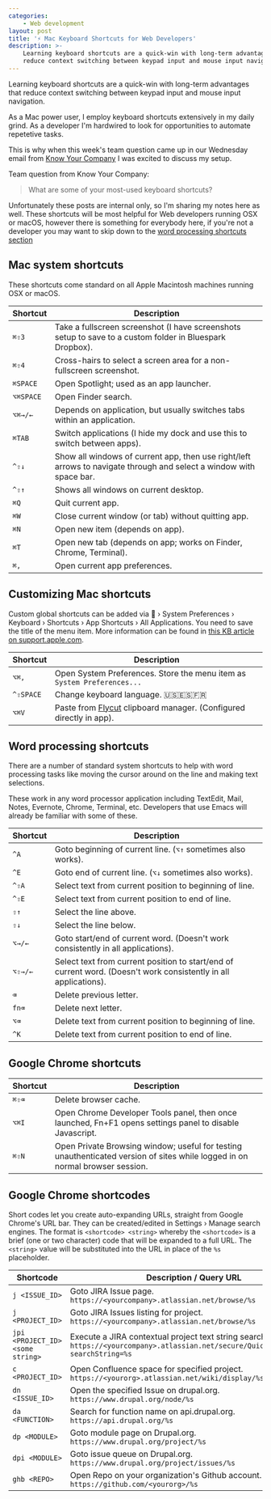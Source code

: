 ```yaml
---
categories:
    - Web development
layout: post
title: '⚡️ Mac Keyboard Shortcuts for Web Developers'
description: >-
    Learning keyboard shortcuts are a quick-win with long-term advantages that
    reduce context switching between keypad input and mouse input navigation.
---
```


<p class="intro">Learning keyboard shortcuts are a quick-win with long-term advantages that reduce context switching between keypad input and mouse input navigation.</p>

<!--more-->

As a Mac power user, I employ keyboard shortcuts extensively in my daily grind. As a developer I'm hardwired to look for opportunities to automate repetetive tasks.

This is why when this week's team question came up in our Wednesday email from [Know Your Company](https://knowyourcompany.com) I was excited to discuss my setup.

Team question from Know Your Company:

> What are some of your most-used keyboard shortcuts?

Unfortunately these posts are internal only, so I'm sharing my notes here as well. These shortcuts will be most helpful for Web developers running OSX or macOS, however there is something for everybody here, if you're not a developer you may want to skip down to the [word processing shortcuts section](#word-processing-shortcuts)

## Mac system shortcuts

These shortcuts come standard on all Apple Macintosh machines running OSX or macOS.

Shortcut | Description
----- | -----
`⌘⇧3` | Take a fullscreen screenshot (I have screenshots setup to save to a custom folder in Bluespark Dropbox).
`⌘⇧4` | Cross-hairs to select a screen area for a non-fullscreen screenshot.
`⌘SPACE` | Open Spotlight; used as an app launcher.
`⌥⌘SPACE` | Open Finder search.
`⌥⌘→/←` | Depends on application, but usually switches tabs within an application.
`⌘TAB` | Switch applications (I hide my dock and use this to switch between apps).
`^⇧↓` | Show all windows of current app, then use right/left arrows to navigate through and select a window with space bar.
`^⇧↑` | Shows all windows on current desktop.
`⌘Q` | Quit current app.
`⌘W` | Close current window (or tab) without quitting app.
`⌘N` | Open new item (depends on app).
`⌘T` | Open new tab (depends on app; works on Finder, Chrome, Terminal).
`⌘,` | Open current app preferences.

## Customizing Mac shortcuts

Custom global shortcuts can be added via  › System Preferences › Keyboard › Shortcuts › App Shortcuts › All Applications.  You need to save the title of the menu item. More information can be found in [this KB article on support.apple.com](https://support.apple.com/kb/PH25372).

Shortcut | Description
----- | -----
`⌥⌘,` | Open System Preferences. Store the menu item as `System Preferences...`
`^⇧SPACE` | Change keyboard language. 🇺🇸🇪🇸🇫🇷
`⌥⌘V` | Paste from [Flycut](https://itunes.apple.com/us/app/flycut-clipboard-manager/id442160987?mt=12) clipboard manager. (Configured directly in app).

## Word processing shortcuts

There are a number of standard system shortcuts to help with word processing tasks like moving the cursor around on the line and making text selections.

These work in any word processor application including TextEdit, Mail, Notes, Evernote, Chrome, Terminal, etc. Developers that use Emacs will already be familiar with some of these.

Shortcut | Description
----- | -----
`^A` | Goto beginning of current line. (`⌥↑` sometimes also works).
`^E` | Goto end of current line. (`⌥↓` sometimes also works).
`^⇧A` | Select text from current position to beginning of line.
`^⇧E` | Select text from current position to end of line.
`⇧↑` | Select the line above.
`⇧↓` | Select the line below.
`⌥→/←` | Goto start/end of current word. (Doesn't work consistently in all applications).
`⌥⇧→/←` | Select text from current position to start/end of current word. (Doesn't work consistently in all applications).
`⌫` | Delete previous letter.
`fn⌫` | Delete next letter.
`⌥⌫` | Delete text from current position to beginning of line.
`^K` | Delete text from current position to end of line.

## Google Chrome shortcuts

Shortcut | Description
----- | -----
`⌘⇧⌫` | Delete browser cache.
`⌥⌘I` | Open Chrome Developer Tools panel, then once launched, Fn+F1 opens settings panel to disable Javascript.
`⌘⇧N` | Open Private Browsing window; useful for testing unauthenticated version of sites while logged in on normal browser session.

## Google Chrome shortcodes

Short codes let you create auto-expanding URLs, straight from Google Chrome's URL bar. They can be created/edited in Settings › Manage search engines.  The format is `<shortcode> <string>` whereby the `<shortcode>` is a brief (one or two character) code that will be expanded to a full URL. The `<string>` value will be substituted into the URL in place of the `%s` placeholder.

Shortcode |  Description / Query URL
---------- | ---------------------
`j <ISSUE_ID>` | Goto JIRA Issue page. <br> `https://<yourcompany>.atlassian.net/browse/%s`
`j <PROJECT_ID>` | Goto JIRA Issues listing for project. <br> `https://<yourcompany>.atlassian.net/browse/%s`
`jpi <PROJECT_ID> <some string>` | Execute a JIRA contextual project text string search. <br> `https://<yourcompany>.atlassian.net/secure/QuickSearch.jspa?searchString=%s`
`c <PROJECT_ID>` | Open Confluence space for specified project. <br> `https://<yourorg>.atlassian.net/wiki/display/%s`
`dn <ISSUE_ID>` | Open the specified Issue on drupal.org. <br> `https://www.drupal.org/node/%s`
`da <FUNCTION>` | Search for function name on api.drupal.org. <br>  `https://api.drupal.org/%s`
`dp <MODULE>` | Goto module page on Drupal.org. <br> `https://www.drupal.org/project/%s`
`dpi <MODULE>` | Goto issue queue on Drupal.org. <br> `https://www.drupal.org/project/issues/%s`
`ghb <REPO>` | Open Repo on your organization's Github account. <br> `https://github.com/<yourorg>/%s`
